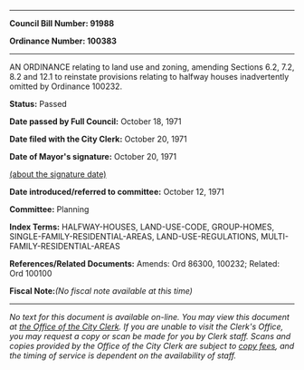 

********

**Council Bill Number: 91988**
   
**Ordinance Number: 100383**
********

 AN ORDINANCE relating to land use and zoning, amending Sections 6.2, 7.2, 8.2 and 12.1 to reinstate provisions relating to halfway houses inadvertently omitted by Ordinance 100232.

**Status:** Passed
   
**Date passed by Full Council:** October 18, 1971
   
**Date filed with the City Clerk:** October 20, 1971
   
**Date of Mayor's signature:** October 20, 1971
   
[(about the signature date)](/~public/approvaldate.htm)
   
   
   
**Date introduced/referred to committee:** October 12, 1971
   
**Committee:** Planning
   
   
**Index Terms:** HALFWAY-HOUSES, LAND-USE-CODE, GROUP-HOMES, SINGLE-FAMILY-RESIDENTIAL-AREAS, LAND-USE-REGULATIONS, MULTI-FAMILY-RESIDENTIAL-AREAS

**References/Related Documents:** Amends: Ord 86300, 100232; Related: Ord 100100

**Fiscal Note:**_(No fiscal note available at this time)_
********

_No text for this document is available on-line. You may view this document at [the Office of the City Clerk](http://www.seattle.gov/leg/clerk/contactUs.htm). If you are unable to visit the Clerk's Office, you may request a copy or scan be made for you by Clerk staff. Scans and copies provided by the Office of the City Clerk are subject to [copy fees](http://clerk.seattle.gov/~public/clerkfees.htm), and the timing of service is dependent on the availability of staff._

